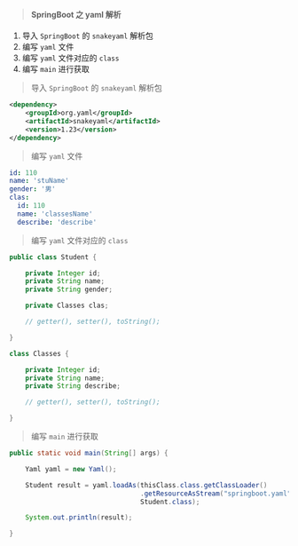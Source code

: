 > #### SpringBoot 之 yaml 解析

1. 导入 `SpringBoot` 的 `snakeyaml` 解析包
2. 编写 `yaml` 文件
3. 编写 `yaml` 文件对应的 `class`
4. 编写 `main` 进行获取

> 导入 `SpringBoot` 的 `snakeyaml` 解析包

```xml
<dependency>
    <groupId>org.yaml</groupId>
    <artifactId>snakeyaml</artifactId>
    <version>1.23</version>
</dependency>
```

> 编写 `yaml` 文件

```yaml
id: 110
name: 'stuName'
gender: '男'
clas:
  id: 110
  name: 'classesName'
  describe: 'describe'
```

> 编写 `yaml` 文件对应的 `class`

```java
public class Student {

	private Integer id;
	private String name;
	private String gender;

	private Classes clas;

	// getter(), setter(), toString();

}

class Classes {

	private Integer id;
	private String name;
	private String describe;

	// getter(), setter(), toString();

}
```

> 编写 `main` 进行获取

```java
public static void main(String[] args) {

	Yaml yaml = new Yaml();

	Student result = yaml.loadAs(thisClass.class.getClassLoader()
                                 .getResourceAsStream("springboot.yaml"),
                                 Student.class);

	System.out.println(result);

}
```

